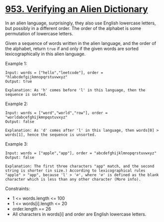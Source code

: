 # [953. Verifying an Alien Dictionary](https://leetcode.com/problems/verifying-an-alien-dictionary/description/)

In an alien language, surprisingly, they also use English lowercase letters, but possibly in a different order. The order of the alphabet is some permutation of lowercase letters.

Given a sequence of words written in the alien language, and the order of the alphabet, return `true` if and only if the given words are sorted lexicographically in this alien language.

 

Example 1:

    Input: words = ["hello","leetcode"], order = "hlabcdefgijkmnopqrstuvwxyz"
    Output: true

    Explanation: As 'h' comes before 'l' in this language, then the sequence is sorted.

Example 2:

    Input: words = ["word","world","row"], order = "worldabcefghijkmnpqstuvxyz"
    Output: false

    Explanation: As 'd' comes after 'l' in this language, then words[0] > words[1], hence the sequence is unsorted.

Example 3:

    Input: words = ["apple","app"], order = "abcdefghijklmnopqrstuvwxyz"
    Output: false

    Explanation: The first three characters "app" match, and the second string is shorter (in size.) According to lexicographical rules "apple" > "app", because 'l' > '∅', where '∅' is defined as the blank character which is less than any other character (More info).
 

Constraints:

* 1 <= words.length <= 100
* 1 <= words[i].length <= 20
* order.length == 26
* All characters in words[i] and order are English lowercase letters.